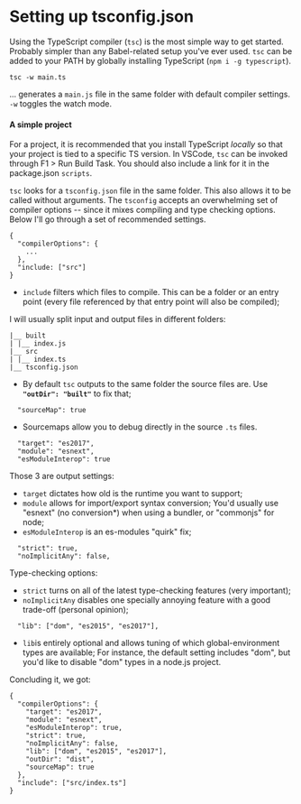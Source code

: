 # Setting up tsconfig.json

Using the TypeScript compiler \(`tsc`\) is the most simple way to get started. Probably simpler than any Babel-related setup you've ever used. `tsc` can be added to your PATH by globally installing TypeScript \(`npm i -g typescript`\).

```text
tsc -w main.ts
```

... generates a `main.js` file in the same folder with default compiler settings. `-w` toggles the watch mode.

#### A simple project

For a project, it is recommended that you install TypeScript _locally_ so that your project is tied to a specific TS version. In VSCode, `tsc` can be invoked through F1 &gt; Run Build Task. You should also include a link for it in the package.json `scripts`.

`tsc` looks for a `tsconfig.json` file in the same folder. This also allows it to be called without arguments. The `tsconfig` accepts an overwhelming set of compiler options -- since it mixes compiling and type checking options. Below I'll go through a set of recommended settings.

```text
{
  "compilerOptions": {
    ...
  },
  "include: ["src"]
}
```

* `include` filters which files to compile. This can be a folder or an entry point \(every file referenced by that entry point will also be compiled\);

I will usually split input and output files in different folders:

```text
|__ built
| |__ index.js
|__ src
| |__ index.ts
|__ tsconfig.json
```

* By default `tsc` outputs to the same folder the source files are. Use **`"outDir": "built"`** to fix that;

```text
  "sourceMap": true
```

* Sourcemaps allow you to debug directly in the source `.ts` files.

```text
  "target": "es2017",
  "module": "esnext",
  "esModuleInterop": true
```

Those 3 are output settings:

* `target` dictates how old is the runtime you want to support;
* `module` allows for import/export syntax conversion; You'd usually use "esnext" \(no conversion\*\) when using a bundler, or "commonjs" for node;
* `esModuleInterop` is an es-modules "quirk" fix;

```text
  "strict": true,
  "noImplicitAny": false,
```

Type-checking options:

* `strict` turns on all of the latest type-checking features \(very important\);
* `noImplicitAny` disables one specially annoying feature with a good trade-off \(personal opinion\);

```text
  "lib": ["dom", "es2015", "es2017"],
```

* `lib`is entirely optional and allows tuning of which global-environment types are available; For instance, the default setting includes "dom", but you'd like to disable "dom" types in a node.js project.

Concluding it, we got:

```text
{
  "compilerOptions": {
    "target": "es2017",
    "module": "esnext",
    "esModuleInterop": true,
    "strict": true,
    "noImplicitAny": false,
    "lib": ["dom", "es2015", "es2017"],
    "outDir": "dist",
    "sourceMap": true
  },
  "include": ["src/index.ts"]
}
```

